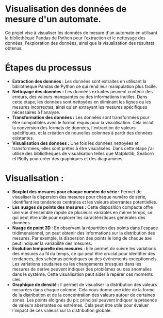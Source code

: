 # Visualisation des données de mesure d'un automate.
Ce projet vise à visualiser les données de mesure d'un automate en utilisant la bibliothèque Pandas de Python pour l'extraction et le nettoyage des données, l'exploration des données, ainsi que la visualisation des résultats obtenus.

# Étapes du processus
- **Extraction des données :** Les données sont extraites en utilisant la bibliothèque Pandas de Python ce qui rend leur manipulation plus facile.
-  **Nettoyage des données :** Les données extraites peuvent contenir des erreurs, des valeurs manquantes ou des informations inutiles. Dans cette étape, les données sont nettoyées en éliminant les lignes ou les mesures incorrectes, ainsi qu'en extrayant les mesures spécifiques nécessaires à l'analyse.
-  **Transformation des données :** Les données sont transformées pour être compatibles avec le format requis pour la visualisation. Cela inclut la conversion des formats de données, l'extraction de valeurs spécifiques, et la création de nouvelles colonnes à partir des données existantes.
-  **Visualisation des données :** Une fois les données nettoyées et transformées, elles sont prêtes à être visualisées. Dans cette étape j'ai utilisé des bibliothèques de visualisation telles que Matplotlib, Seaborn et Plotly pour créer des graphiques et des diagrammes.

# Visualisation :

- **Boxplot des mesures pour chaque numéro de série :** Permet de visualiser la dispersion des mesures pour chaque numéro de série, identifiant les tendances centrales et les valeurs aberrantes potentielles.
- **Les nuages de points des mesures :** Cette disposition compacte offre une vue d'ensemble rapide de plusieurs variables en même temps, ce qui peut être utile pour explorer les caractéristiques générales des données.
- **Nuage de point 3D :** En observant la répartition des points dans l'espace tridimensionnel, on peut obtenir des informations sur la distribution des mesures. Par exemple, la dispersion des points le long de chaque axe peut indiquer la variabilité des mesures.
- **Evolution temporelle des mesures :** Elle permet de suivre les variations des mesures au fil du temps, ce qui peut être crucial pour identifier des tendances, des schémas périodiques ou des événements exceptionnels. Les variations soudaines ou les changements brusques dans les mesures de dérive peuvent indiquer des problèmes ou des anomalies dans le système. Cette visualisation peut aider à repérer ces moments clés.
- **Graphique de densité :** Il permet de visualiser la distribution des valeurs mesurées dans chaque colonne. Cela vous donne une idée de la forme de la distribution et de la concentration des valeurs autour de certaines zones. Les points éloignés du pic principal peuvent indiquer la présence de valeurs
aberrantes ou extrêmes. Cela peut être utile pour évaluer l'impact de ces valeurs sur la distribution globale.
